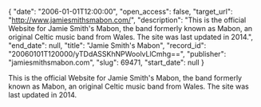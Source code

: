 {
  "date": "2006-01-01T12:00:00", 
  "open_access": false, 
  "target_url": "http://www.jamiesmithsmabon.com/", 
  "description": "This is the official Website for Jamie Smith's Mabon, the band formerly known as Mabon,  an original Celtic music band from Wales. The site was last updated in 2014.", 
  "end_date": null, 
  "title": "Jamie Smith's Mabon", 
  "record_id": "20060101T120000/yTDdASSKhNPWoolvLlCmhg==", 
  "publisher": "jamiesmithsmabon.com", 
  "slug": 69471, 
  "start_date": null
}

This is the official Website for Jamie Smith's Mabon, the band formerly known as Mabon,  an original Celtic music band from Wales. The site was last updated in 2014.